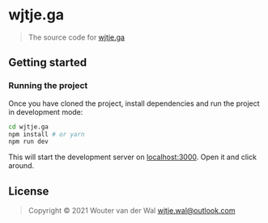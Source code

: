 # wjtje.ga

> The source code for [wjtje.ga](https://wjtje.ga)

## Getting started

### Running the project

Once you have cloned the project, install dependencies and run the project in development mode:

```bash
cd wjtje.ga
npm install # or yarn
npm run dev
```

This will start the development server on [localhost:3000](http://localhost:3000). Open it and click around.

## License

> Copyright © 2021 Wouter van der Wal <wjtje.wal@outlook.com>
